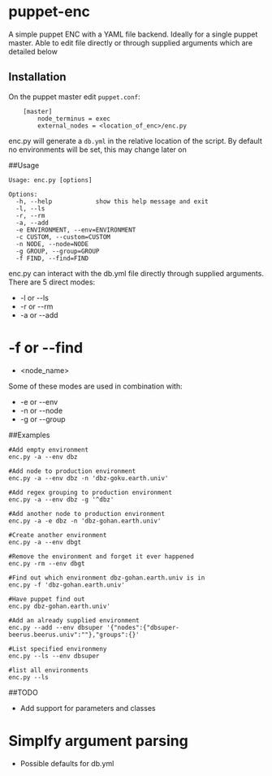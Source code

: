 # puppet-enc
A simple puppet ENC with a YAML file backend. Ideally for
a single puppet master. Able to edit file directly or through
supplied arguments which are detailed below

## Installation
On the puppet master edit `puppet.conf`:

```
    [master]
        node_terminus = exec
        external_nodes = <location_of_enc>/enc.py

```

enc.py will generate a `db.yml` in the relative location
of the script. By default no environments will be set,
this may change later on


##Usage
```
Usage: enc.py [options]

Options:
  -h, --help            show this help message and exit
  -l, --ls
  -r, --rm
  -a, --add
  -e ENVIRONMENT, --env=ENVIRONMENT
  -c CUSTOM, --custom=CUSTOM
  -n NODE, --node=NODE
  -g GROUP, --group=GROUP
  -f FIND, --find=FIND
  ```

enc.py can interact with the db.yml file directly through
supplied arguments. There are 5 direct modes:

* -l or --ls
* -r or --rm
* -a or --add
# -f or --find
* <node_name>

Some of these modes are used in combination with:

* -e or --env
* -n or --node
* -g or --group

##Examples

```
#Add empty environment
enc.py -a --env dbz

#Add node to production environment
enc.py -a --env dbz -n 'dbz-goku.earth.univ'

#Add regex grouping to production environment
enc.py -a --env dbz -g '^dbz'

#Add another node to production environment
enc.py -a -e dbz -n 'dbz-gohan.earth.univ'

#Create another environment
enc.py -a --env dbgt

#Remove the environment and forget it ever happened
enc.py -rm --env dbgt

#Find out which environment dbz-gohan.earth.univ is in
enc.py -f 'dbz-gohan.earth.univ'

#Have puppet find out
enc.py dbz-gohan.earth.univ'

#Add an already supplied environment
enc.py --add --env dbsuper '{"nodes":{"dbsuper-beerus.beerus.univ":""},"groups":{}'

#List specified environmeny
enc.py --ls --env dbsuper

#list all environments
enc.py --ls
```

##TODO
* Add support for parameters and classes
# Simplfy argument parsing
* Possible defaults for db.yml